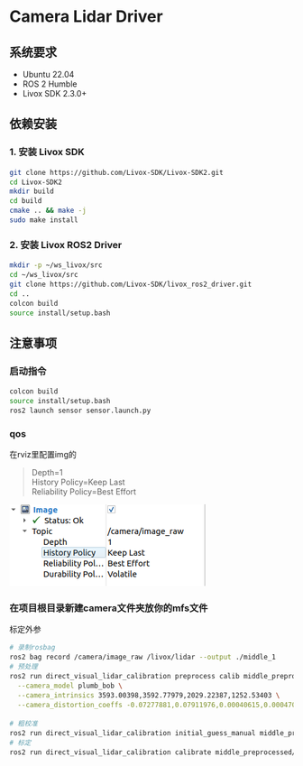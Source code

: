 # Camera Lidar Driver

## 系统要求
- Ubuntu 22.04
- ROS 2 Humble
- Livox SDK 2.3.0+

## 依赖安装

### 1. 安装 Livox SDK
```bash
git clone https://github.com/Livox-SDK/Livox-SDK2.git
cd Livox-SDK2
mkdir build
cd build
cmake .. && make -j
sudo make install
```
### 2. 安装 Livox ROS2 Driver
```bash
mkdir -p ~/ws_livox/src
cd ~/ws_livox/src
git clone https://github.com/Livox-SDK/livox_ros2_driver.git
cd ..
colcon build
source install/setup.bash
```

## 注意事项
### 启动指令
```bash
colcon build
source install/setup.bash
ros2 launch sensor sensor.launch.py
```
### qos
在rviz里配置img的
> Depth=1  
> History Policy=Keep Last  
> Reliability Policy=Best Effort  

![example](image.png)
### 在项目根目录新建camera文件夹放你的mfs文件

标定外参
``` bash
# 录制rosbag
ros2 bag record /camera/image_raw /livox/lidar --output ./middle_1
# 预处理
ros2 run direct_visual_lidar_calibration preprocess calib middle_preprocessed -a \
  --camera_model plumb_bob \
  --camera_intrinsics 3593.00398,3592.77979,2029.22387,1252.53403 \
  --camera_distortion_coeffs -0.07277881,0.07911976,0.00040615,0.00047037,0.23331896  

# 粗校准
ros2 run direct_visual_lidar_calibration initial_guess_manual middle_preprocessed/
# 标定
ros2 run direct_visual_lidar_calibration calibrate middle_preprocessed/
```